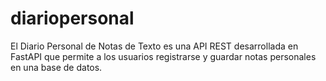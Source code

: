 # diariopersonal
El Diario Personal de Notas de Texto es una API REST desarrollada en FastAPI que permite a los usuarios registrarse y guardar notas personales en una base de datos.
